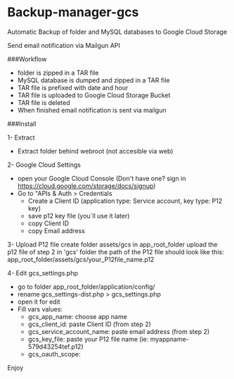 # Backup-manager-gcs
Automatic Backup of folder and MySQL databases to Google Cloud Storage

Send  email  notification via  Mailgun API

###Workflow

- folder is zipped in a TAR file
- MySQL database is dumped and zipped in a TAR file
- TAR file is prefixed with date and hour
- TAR file is uploaded to Google Cloud Storage Bucket
- TAR file is deleted
- When finished email notification is sent via mailgun


###Install

1- Extract
- Extract folder behind webroot (not accesible via web)

2- Google Cloud Settings
- open your Google Cloud Console
  (Don't have one? sign in https://cloud.google.com/storage/docs/signup)
- Go to "APIs & Auth > Credentials
	- Create a Client ID (application type: Service account, key type: P12 key)
	- save p12 key file (you´ll use it later)  
	- copy Client ID
	- copy Email address  

3- Upload P12 file 
   create folder assets/gcs in app_root_folder
   upload the p12 file of step 2 in 'gcs' folder
   the path of the P12 file should look like this: app_root_folder/assets/gcs/your_P12file_name.p12

4- Edit gcs_settings.php	
- go to folder app_root_folder/application/config/
- rename gcs_settings-dist.php > gcs_settings.php 
- open it for edit
- Fill vars values:
	- gcs_app_name: choose app name
	- gcs_client_id: paste Client ID (from step 2)
	- gcs_service_account_name: paste email address (from step 2)
	- gcs_key_file: paste your P12 file name (ie: myappname-579d43254tef.p12)
	- gcs_oauth_scope: 




Enjoy

